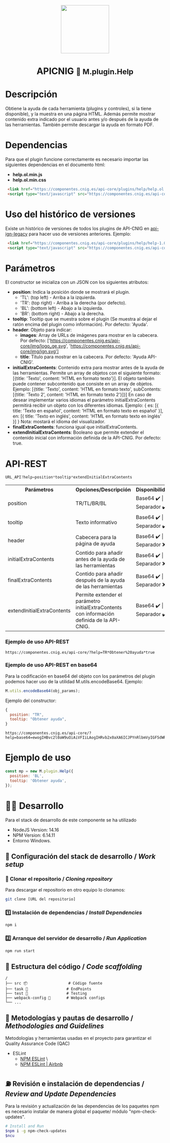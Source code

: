 <p align="center">
  <img src="https://www.ign.es/resources/viewer/images/logoApiCnig0.5.png" height="152" />
</p>
<h1 align="center"><strong>APICNIG</strong> <small>🔌 M.plugin.Help</small></h1>

# Descripción

Obtiene la ayuda de cada herramienta (plugins y controles), si la tiene disponible), y la muestra en una página HTML.
Además permite mostrar contenido extra indicado por el usuario antes y/o después de la ayuda de las herramientas.
También permite descargar la ayuda en formato PDF.

# Dependencias

Para que el plugin funcione correctamente es necesario importar las siguientes dependencias en el documento html:

- **help.ol.min.js**
- **help.ol.min.css**


```html
 <link href="https://componentes.cnig.es/api-core/plugins/help/help.ol.min.css" rel="stylesheet" />
 <script type="text/javascript" src="https://componentes.cnig.es/api-core/plugins/help/help.ol.min.js"></script>
```

# Uso del histórico de versiones

Existe un histórico de versiones de todos los plugins de API-CNIG en [api-ign-legacy](https://github.com/IGN-CNIG/API-CNIG/tree/master/api-ign-legacy/plugins) para hacer uso de versiones anteriores.
Ejemplo:
```html
 <link href="https://componentes.cnig.es/api-core/plugins/help/help-1.0.0.ol.min.css" rel="stylesheet" />
 <script type="text/javascript" src="https://componentes.cnig.es/api-core/plugins/help/help-1.0.0.ol.min.js"></script>
```


# Parámetros

El constructor se inicializa con un JSON con los siguientes atributos:

- **position**: Indica la posición donde se mostrará el plugin.
  - 'TL': (top left) - Arriba a la izquierda.
  - 'TR': (top right) - Arriba a la derecha (por defecto).
  - 'BL': (bottom left) - Abajo a la izquierda.
  - 'BR': (bottom right) - Abajo a la derecha.
- **tooltip**: Tooltip que se muestra sobre el plugin (Se muestra al dejar el ratón encima del plugin como información). Por defecto: 'Ayuda'.
- **header**: Objeto para indicar:
  - **images**: Array de URLs de imágenes para mostrar en la cabecera. Por defecto:
    ['https://componentes.cnig.es/api-core/img/logo_ge.svg', 'https://componentes.cnig.es/api-core/img/ign.svg']
  - **title**: Título para mostrar en la cabecera. Por defecto: 'Ayuda API-CNIG'.
- **initialExtraContents**: Contenido extra para mostrar antes de la ayuda de las herramientas. Permite un array de objetos con el siguiente formato:
  [{title: 'Texto', content: 'HTML en formato texto'}].
  El objeto también puede contener subcontenido que consiste en un array de objetos. Ejemplo:
    [{title: 'Texto', content: 'HTML en formato texto', subContents: [{title: 'Texto 2', content: 'HTML en formato texto 2'}]}]
  En caso de desear implementar varios idiomas el parámetro initialExtraContents permitirá recibir un objeto con los diferentes idiomas. Ejemplo:
    { es: [{ title: 'Texto en español', content: 'HTML en formato texto en español' }],
      en: [{ title: 'Texto en inglés', content: 'HTML en formato texto en inglés' }]
    }
  Nota: mostará el idioma del visualizador.
- **finalExtraContents**: funciona igual que initialExtraContents.
- **extendInitialExtraContents**: Booleano que permite extender el contenido inicial con información definida de la API-CNIG. Por defecto: true.

# API-REST

```javascript
URL_API?help=position*tooltip*extendInitialExtraContents
```

<table>
  <tr>
    <th>Parámetros</th>
    <th>Opciones/Descripción</th>
    <th>Disponibilidad</th>
  </tr>
  <tr>
    <td>position</td>
    <td>TR/TL/BR/BL</td>
    <td>Base64 ✔️ | Separador ✔️</td>
  </tr>
  <tr>
    <td>tooltip</td>
    <td>Texto informativo</td>
    <td>Base64 ✔️ | Separador ✔️</td>
  </tr>
  <tr>
    <td>header</td>
    <td>Cabecera para la página de ayuda</td>
    <td>Base64 ✔️ | Separador ❌</td>
  </tr>
    <tr>
    <td>initialExtraContents</td>
    <td>Contido para añadir antes de la ayuda de las herramientas</td>
    <td>Base64 ✔️ | Separador ❌</td>
  </tr>
  <tr>
    <td>finalExtraContents</td>
    <td>Contido para añadir después de la ayuda de las herramientas</td>
    <td>Base64 ✔️ | Separador ❌</td>
  </tr>
  <tr>
    <td>extendInitialExtraContents</td>
    <td>Permite extender el parámetro initialExtraContents con información definida de la API-CNIG.</td>
    <td>Base64 ✔️ | Separador ✔️</td>
  </tr>
</table>


### Ejemplo de uso API-REST

```
https://componentes.cnig.es/api-core/?help=TR*Obtener%20ayuda*true
```

### Ejemplo de uso API-REST en base64

Para la codificación en base64 del objeto con los parámetros del plugin podemos hacer uso de la utilidad M.utils.encodeBase64.
Ejemplo:
```javascript
M.utils.encodeBase64(obj_params);
```

Ejemplo del constructor: 
```javascript
{
  position: "TR",
  tooltip: "Obtener ayuda",
}
```
```
https://componentes.cnig.es/api-core/?help=base64=ewogIHBvc2l0aW9uOiAiVFIiLAogIHRvb2x0aXA6ICJPYnRlbmVyIGF5dWRhIiwKfQ==
```

# Ejemplo de uso

```javascript
const mp = new M.plugin.Help({
  position: 'BL',
  tooltip: 'Obtener ayuda',
});
```

# 👨‍💻 Desarrollo

Para el stack de desarrollo de este componente se ha utilizado

* NodeJS Version: 14.16
* NPM Version: 6.14.11
* Entorno Windows.

## 📐 Configuración del stack de desarrollo / *Work setup*


### 🐑 Clonar el repositorio / *Cloning repository*

Para descargar el repositorio en otro equipo lo clonamos:

```bash
git clone [URL del repositorio]
```

### 1️⃣ Instalación de dependencias / *Install Dependencies*

```bash
npm i
```

### 2️⃣ Arranque del servidor de desarrollo / *Run Application*

```bash
npm run start
```

## 📂 Estructura del código / *Code scaffolding*

```any
/
├── src 📦                  # Código fuente
├── task 📁                 # EndPoints
├── test 📁                 # Testing
├── webpack-config 📁       # Webpack configs
└── ...
```
## 📌 Metodologías y pautas de desarrollo / *Methodologies and Guidelines*

Metodologías y herramientas usadas en el proyecto para garantizar el Quality Assurance Code (QAC)

* ESLint
  * [NPM ESLint](https://www.npmjs.com/package/eslint) \
  * [NPM ESLint | Airbnb](https://www.npmjs.com/package/eslint-config-airbnb)

## ⛽️ Revisión e instalación de dependencias / *Review and Update Dependencies*

Para la revisión y actualización de las dependencias de los paquetes npm es necesario instalar de manera global el paquete/ módulo "npm-check-updates".

```bash
# Install and Run
$npm i -g npm-check-updates
$ncu
```
